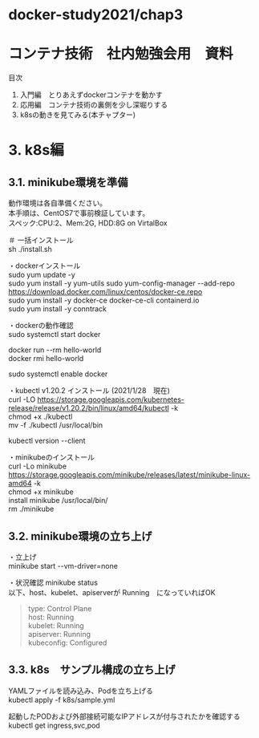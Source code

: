 # docker-study2021/chap3

# コンテナ技術　社内勉強会用　資料
目次  
1. 入門編　とりあえずdockerコンテナを動かす
2. 応用編　コンテナ技術の裏側を少し深堀りする
3. k8sの動きを見てみる(本チャプター)

# 3. k8s編
## 3.1. minikube環境を準備
動作環境は各自準備ください。  
本手順は、CentOS7で事前検証しています。  
スペック:CPU:2、Mem:2G, HDD:8G on VirtalBox  


＃ 一括インストール  
sh ./install.sh  

・dockerインストール  
sudo yum update -y  
sudo yum install -y yum-utils
sudo yum-config-manager --add-repo https://download.docker.com/linux/centos/docker-ce.repo  
sudo yum install -y docker-ce docker-ce-cli containerd.io  
sudo yum install -y conntrack  

・dockerの動作確認  
sudo systemctl start docker  

docker run --rm hello-world  
docker rmi hello-world  

sudo systemctl enable docker  

・kubectl v1.20.2 インストール (2021/1/28　現在)  
curl -LO https://storage.googleapis.com/kubernetes-release/release/v1.20.2/bin/linux/amd64/kubectl -k  
chmod +x ./kubectl  
mv -f ./kubectl /usr/local/bin  

kubectl version --client  

・minikubeのインストール  
curl -Lo minikube https://storage.googleapis.com/minikube/releases/latest/minikube-linux-amd64 -k  
chmod +x minikube  
install minikube /usr/local/bin/  
rm ./minikube

## 3.2. minikube環境の立ち上げ
・立上げ  
minikube start --vm-driver=none  

・状況確認
minikube status  
以下、host、kubelet、apiserverが Running　になっていればOK  
> type: Control Plane  
> host: Running  
> kubelet: Running  
> apiserver: Running  
> kubeconfig: Configured  

## 3.3. k8s　サンプル構成の立ち上げ
YAMLファイルを読み込み、Podを立ち上げる  
kubectl apply -f k8s/sample.yml  

起動したPODおよび外部接続可能なIPアドレスが付与されたかを確認する  
kubectl get ingress,svc,pod 
